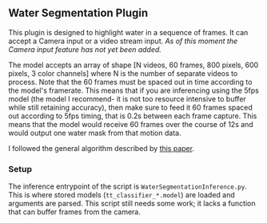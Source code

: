 ## Water Segmentation Plugin

This plugin is designed to highlight water in a sequence of frames. It can accept a Camera input or a video stream input.
*As of this moment the Camera input feature has not yet been added.*

The model accepts an array of shape [N videos, 60 frames, 800 pixels, 600 pixels, 3 color channels] where N is the 
number of separate videos to process. Note that the 60 frames must be spaced out in time according to the model's framerate.
This means that if you are inferencing using the 5fps model (the model I recommend- it is not too resource intensive to
buffer while still retaining accuracy), then make sure to feed it 60 frames spaced out according to 5fps timing, that is 
0.2s between each frame capture. This means that the model would receive 60 frames over the course of 12s and would output one
water mask from that motion data.

I followed the general algorithm described by [this paper](https://staff.fnwi.uva.nl/p.s.m.mettes/papers/water-detection-cviu-final.pdf).

### Setup

The inference entrypoint of the script is `WaterSegmentationInference.py`. This is where stored models (`tt_classifier_*.model`)
are loaded and arguments are parsed. This script still needs some work; it lacks a function that can buffer frames from 
the camera.
